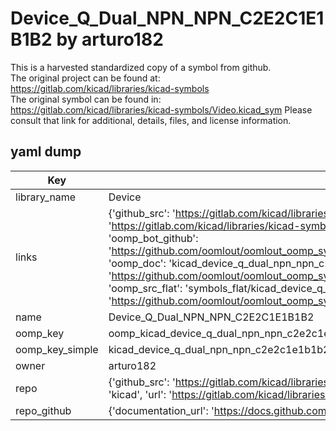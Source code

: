 # Device_Q_Dual_NPN_NPN_C2E2C1E1B1B2 by arturo182  
This is a harvested standardized copy of a symbol from github.  
The original project can be found at:  
https://gitlab.com/kicad/libraries/kicad-symbols  
The original symbol can be found in:
https://gitlab.com/kicad/libraries/kicad-symbols/Video.kicad_sym
Please consult that link for additional, details, files, and license information.  
## yaml dump  
| Key | Value |  
| --- | --- |  
| library_name | Device |  
| links | {'github_src': 'https://gitlab.com/kicad/libraries/kicad-symbols/Video.kicad_sym', 'github_src_repo': 'https://gitlab.com/kicad/libraries/kicad-symbols', 'oomp_bot': 'kicad_device_q_dual_npn_npn_c2e2c1e1b1b2/working', 'oomp_bot_github': 'https://github.com/oomlout/oomlout_oomp_symbol_bot/tree/main/kicad_device_q_dual_npn_npn_c2e2c1e1b1b2/working', 'oomp_doc': 'kicad_device_q_dual_npn_npn_c2e2c1e1b1b2/working', 'oomp_doc_github': 'https://github.com/oomlout/oomlout_oomp_symbol_doc/tree/main/kicad_device_q_dual_npn_npn_c2e2c1e1b1b2/working', 'oomp_src_flat': 'symbols_flat/kicad_device_q_dual_npn_npn_c2e2c1e1b1b2/working', 'oomp_src_flat_github': 'https://github.com/oomlout/oomlout_oomp_symbol_src/tree/main/kicad_device_q_dual_npn_npn_c2e2c1e1b1b2/working'} |  
| name | Device_Q_Dual_NPN_NPN_C2E2C1E1B1B2 |  
| oomp_key | oomp_kicad_device_q_dual_npn_npn_c2e2c1e1b1b2 |  
| oomp_key_simple | kicad_device_q_dual_npn_npn_c2e2c1e1b1b2 |  
| owner | arturo182 |  
| repo | {'github_src': 'https://gitlab.com/kicad/libraries/kicad-symbols/Video.kicad_sym', 'name': 'libraries/kicad-symbols', 'owner': 'kicad', 'url': 'https://gitlab.com/kicad/libraries/kicad-symbols'} |  
| repo_github | {'documentation_url': 'https://docs.github.com/rest/repos/repos#get-a-repository', 'message': 'Not Found'} |  


